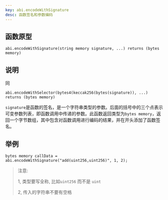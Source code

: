 ```yaml
---
key: abi.encodeWithSignature
desc: 函数签名和参数编码
---
```






## 函数原型

```solidity
abi.encodeWithSignature(string memory signature, ...) returns (bytes memory)
```



## 说明

同 

```solidity
abi.encodeWithSelector(bytes4(keccak256(bytes(signature)), ...) returns (bytes memory)
```



`signature`是函数的签名，是一个字符串类型的参数。后面的括号中的三个点表示可变参数列表，即函数调用中传递的参数。此函数返回类型为`bytes memory`，返回一个字节数组，其中包含对函数调用进行编码的结果，并在开头添加了函数签名。



## 举例

```solidity
bytes memory callData = abi.encodeWithSignature("add(uint256,uint256)", 1, 2);
```

> 注意:
>
> 1,  类型要写全称, 比如`uint256` 而不是 `uint`
>
> 2, 传入的字符串不要有空格
